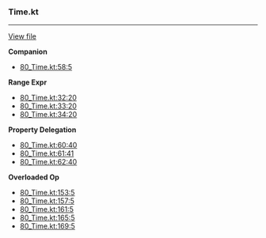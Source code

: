 ### Time.kt
---
[View file](../files/80_Time.kt)

**Companion**

 - [80_Time.kt:58:5](../files/80_Time.kt#L58)

**Range Expr**

 - [80_Time.kt:32:20](../files/80_Time.kt#L32)
 - [80_Time.kt:33:20](../files/80_Time.kt#L33)
 - [80_Time.kt:34:20](../files/80_Time.kt#L34)

**Property Delegation**

 - [80_Time.kt:60:40](../files/80_Time.kt#L60)
 - [80_Time.kt:61:41](../files/80_Time.kt#L61)
 - [80_Time.kt:62:40](../files/80_Time.kt#L62)

**Overloaded Op**

 - [80_Time.kt:153:5](../files/80_Time.kt#L153)
 - [80_Time.kt:157:5](../files/80_Time.kt#L157)
 - [80_Time.kt:161:5](../files/80_Time.kt#L161)
 - [80_Time.kt:165:5](../files/80_Time.kt#L165)
 - [80_Time.kt:169:5](../files/80_Time.kt#L169)
